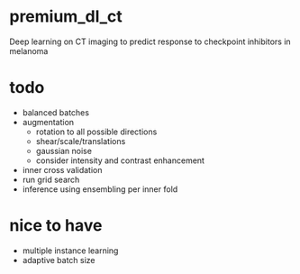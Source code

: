 # premium_dl_ct
Deep learning on CT imaging to predict response to checkpoint inhibitors in melanoma


# todo
- balanced batches
- augmentation
    - rotation to all possible directions
    - shear/scale/translations
    - gaussian noise
    - consider intensity and contrast enhancement
- inner cross validation
- run grid search
- inference using ensembling per inner fold

# nice to have
- multiple instance learning
- adaptive batch size